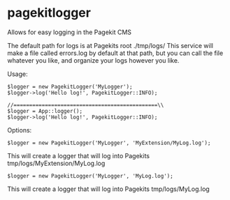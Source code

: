 # pagekitlogger
Allows for easy logging in the Pagekit CMS

The default path for logs is at Pagekits root ./tmp/logs/
This service will make a file called errors.log by default at that path, but you can call the file whatever you like, and organize your logs however you like.

Usage:
```
$logger = new PagekitLogger('MyLogger');
$logger->log('Hello log!', PagekitLogger::INFO);

//==============================================\\
$logger = App::logger();
$logger->log('Hello log!', PagekitLogger::INFO);
```

Options:
```
$logger = new PagekitLogger('MyLogger', 'MyExtension/MyLog.log');
```
This will create a logger that will log into Pagekits tmp/logs/MyExtension/MyLog.log

```
$logger = new PagekitLogger('MyLogger', 'MyLog.log');
```
This will create a logger that will log into Pagekits tmp/logs/MyLog.log
